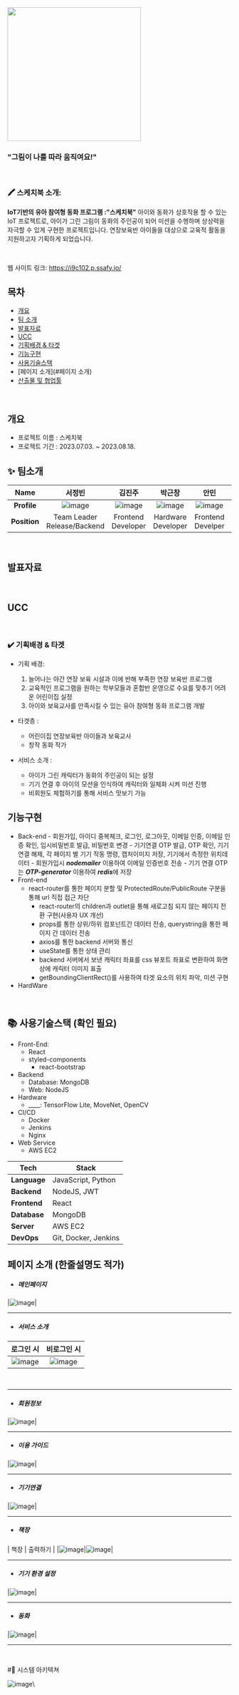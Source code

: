 <div align="left">
<img width="300" src="image\logo_with.png">
</div>

### "그림이 나를 따라 움직여요!"

<br/>

### 🖍 스케치북 소개:
**IoT기반의 유아 참여형 동화 프로그램 :"스케치북"** 아이와 동화가 상호작용 할 수 있는 IoT 프로젝트로, 아이가 그린 그림이 동화의 주인공이 되어 미션을 수행하며 상상력을 자극할 수 있게 구현한 프로젝트입니다. 연장보육반 아이들을 대상으로 교육적 활동을 지원하고자 기획하게 되었습니다. 

<br/>

웹 사이트 링크: https://i9c102.p.ssafy.io/ 
<br/>

## 목차
- [개요](#개요)
- [팀 소개](#팀소개)
- [발표자료](#발표자료)
- [UCC](#UCC)
- [기획배경 & 타겟](#target-people) <br/>
- [기능구현](#기능구현)
- [사용기술스택](#사용기술스택)
- [페이지 소개](#페이지 소개)
- [산출물 및 협업툴](#산출물)

<br/>

## 개요
- 프로젝트 이름 : 스케치북
- 프로젝트 기간 : 2023.07.03. ~ 2023.08.18.

## ✨ 팀소개 
<!-- ( 깃헙아이디(넣자! / 증명사진) 넣을지? -->


|   **Name**   |                서정빈                 |                김진주                |                  박근창                   |               안민                |                 이지은                  |               조찬익                |
| :----------: | :-----------------------------------: | :----------------------------------: | :---------------------------------------: | :---------------------------------: | :-------------------------------------: | :---------------------------------: |
| **Profile**  |  ![image](images/profile/서정빈.jpg)   |  ![image](images/profile/김진주.jpg)  |    ![image](images/profile/박근창.jpg)     | ![image](images/profile/안민.jpg)  |   ![image](images/profile/이지은.jpg)    | ![image](images/profile/조찬익.jpg)  |
| **Position** |    Team Leader <br/> Release/Backend   |      Frontend <br/> Developer        |         Hardware <br/> Developer         |        Frontend <br/> Develper      |         FrontEnd <br> Developer         |         Backend <br> Developer         |

<br/>

## 발표자료
<!-- [다운로드](data/공통PJT_광주_1반_C102_스케치북.pptx) (*.pptx) -->

<br/>

## UCC
<!-- [![Video](https://i.ytimg.com/vi/UFPJ9XIqRW4/maxresdefault.jpg)](https://www.youtube.com/watch?v=UFPJ9XIqRW4) -->

<br/>

### ✔️ 기획배경 & 타겟 
- 기획 배경:
    1. 늘어나는 야간 연장 보육 시설과 이에 반해 부족한 연장 보육반 프로그램
    2. 교육적인 프로그램을 원하는 학부모들과 혼합반 운영으로 수요를 맞추기 어려운 어린이집 실정
    3. 아이와 보육교사를 만족시킬 수 있는 유아 참여형 동화 프로그램 개발
		
- 타겟층 : 
    - 어린이집 연장보육반 아이들과 보육교사
    - 창작 동화 작가

- 서비스 소개 :
    - 아이가 그린 캐릭터가 동화의 주인공이 되는 설정
    - 기기 연결 후 아이의 모션을 인식하여 캐릭터와 일체화 시켜 미션 진행  
    - 비회원도 체험하기를 통해 서비스 맛보기 가능 


## 기능구현
- Back-end
	  - 회원가입, 아이디 중복체크, 로그인, 로그아웃, 이메일 인증, 이메일 인증 확인, 임시비밀번호 발급, 비밀번호 변경
		- 기기연결 OTP 발급, OTP 확인, 기기연결 해제, 각 페이지 별 기기 작동 명령, 캡처이미지 저장, 기기에서 측정한 위치데이터
		- 회원가입시 ***nodemailer*** 이용하여 이메일 인증번호 전송
		- 기기 연결 OTP는 ***OTP-generator*** 이용하여 ***redis***에 저장
- Front-end
    - react-router를 통한 페이지 분할 및 ProtectedRoute/PublicRoute 구분을 통해 url 직접 접근 차단
		- react-router의 children과 outlet을 통해 새로고침 되지 않는 페이지 전환 구현(사용자 UX 개선)
		- props를 통한 상위/하위 컴포넌트간 데이터 전송, querystring을 통한 페이지 간 데이터 전송
		- axios를 통한 backend 서버와 통신
		- useState를 통한 상태 관리
		- backend 서버에서 보낸 캐릭터 좌표를 css 뷰포트 좌표로 변환하여 화면상에 캐릭터 이미지 표출
		- getBoundingClientRect()를 사용하여 타겟 요소의 위치 파악, 미션 구현
- HardWare

<br/>

## 📚 사용기술스택 (확인 필요)

- Front-End:
    - React
    - styled-components
		- react-bootstrap
- Backend
    - Database: MongoDB
    - Web: NodeJS
- Hardware
    - ____: TensorFlow Lite, MoveNet, OpenCV
- CI/CD
    - Docker
    - Jenkins
    - Nginx
- Web Service 
    - AWS EC2


| Tech         | Stack                                  |
| ------------ | -------------------------------------- |
| **Language** | JavaScript, Python                     |
| **Backend**  | NodeJS, JWT                            |
| **Frontend** | React                                  |
| **Database** | MongoDB                                |
| **Server**   | AWS EC2                                |
| **DevOps**   | Git, Docker, Jenkins                   |

## 페이지 소개 (한줄설명도 적가)
- <h5>메인페이지</h5>
|![image](./image/main.gif)|
<br/>
<hr>

- <h5>서비스 소개</h5>
| 로그인 시 | 비로그인 시 |
|:----:|:----:|
|![image](./images/aboutUs_login.gif)|![image](./image/aboutUs.gif)|
<br/>
<hr>

- <h5>회원정보</h5>
|![image](./images/profile.png)|
<br/>
<hr>

- <h5>이용 가이드</h5>
|![image](./images/guide.gif)|
<br/>
<hr>

- <h5>기기연결</h5>
|![image](./image/connect.gif)|
<br/>
<hr>

- <h5>책장</h5>
| 책장 | 출력하기 |
|![image](./images/books.gif)|![image](./image/print.png)|
<br/>
<hr>

- <h5>기기 환경 설정</h5>
|![image](./images/check.gif)|
<hr>

- <h5>동화</h5>
|![image](./images/play.gif)|
<hr>

<br/>

#🔨  시스템 아키텍쳐

![image](./images/architecture.png)\